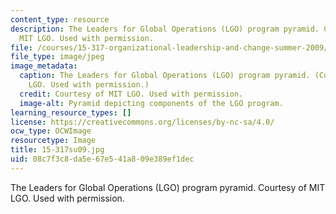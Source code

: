 ```yaml
---
content_type: resource
description: The Leaders for Global Operations (LGO) program pyramid. Courtesy of
  MIT LGO. Used with permission.
file: /courses/15-317-organizational-leadership-and-change-summer-2009/08c7f3c8da5e67e541a809e389ef1dec_15-317su09.jpg
file_type: image/jpeg
image_metadata:
  caption: The Leaders for Global Operations (LGO) program pyramid. (Courtesy of MIT
    LGO. Used with permission.)
  credit: Courtesy of MIT LGO. Used with permission.
  image-alt: Pyramid depicting components of the LGO program.
learning_resource_types: []
license: https://creativecommons.org/licenses/by-nc-sa/4.0/
ocw_type: OCWImage
resourcetype: Image
title: 15-317su09.jpg
uid: 08c7f3c8-da5e-67e5-41a8-09e389ef1dec
---
```

The Leaders for Global Operations (LGO) program pyramid. Courtesy of MIT LGO. Used with permission.
